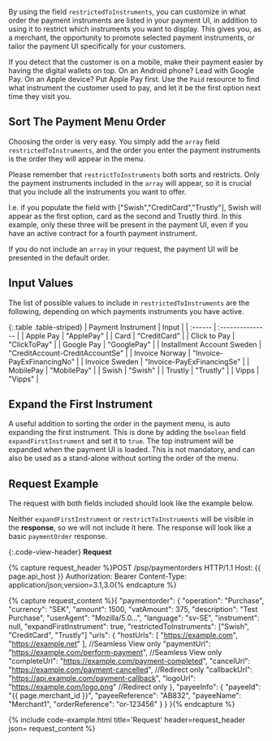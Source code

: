 By using the field `restrictedToInstruments`, you can customize in what order
the payment instruments are listed in your payment UI, in addition to using it
to restrict which instruments you want to display. This gives you, as a
merchant, the opportunity to promote selected payment instruments, or tailor the
payment UI specifically for your customers.

If you detect that the customer is on a mobile, make their payment easier by
having the digital wallets on top. On an Android phone? Lead with Google Pay. On
an Apple device? Put Apple Pay first. Use the `Paid` resource to find what
instrument the customer used to pay, and let it be the first option next time
they visit you.

## Sort The Payment Menu Order

Choosing the order is very easy. You simply add the `array` field
`restrictedToInstruments`, and the order you enter the payment instruments is
the order they will appear in the menu.

Please remember that `restrictToInstruments` both sorts and restricts. Only the
payment instruments included in the `array` will appear, so it is crucial that
you include all the instruments you want to offer.

I.e. if you populate the field with ["Swish","CreditCard","Trustly"], Swish will
appear as the first option, card as the second and Trustly third. In this
example, only these three will be present in the payment UI, even if you have an
active contract for a fourth payment instrument.

If you do not include an `array` in your request, the payment UI will be
presented in the default order.

## Input Values

The list of possible values to include in `restrictedToInstruments` are the
following, depending on which payments instruments you have active.

{:.table .table-striped}
| Payment Instrument    | Input             |
| :------ | :--------------- |
| Apple Pay | "ApplePay" |
| Card     | "CreditCard"      |
| Click to Pay | "ClickToPay" |
| Google Pay | "GooglePay" |
| Installment Account Sweden    | "CreditAccount-CreditAccountSe"   |
| Invoice Norway    | "Invoice-PayExFinancingNo"   |
| Invoice Sweden | "Invoice-PayExFinancingSe" |
| MobilePay | "MobilePay" |
| Swish | "Swish" |
| Trustly | "Trustly" |
| Vipps | "Vipps" |

## Expand the First Instrument

A useful addition to sorting the order in the payment menu, is auto expanding
the first instrument. This is done by adding the `boolean` field
`expandFirstInstrument` and set it to `true`. The top instrument will be
expanded when the payment UI is loaded. This is not mandatory, and can also be
used as a stand-alone without sorting the order of the menu.

## Request Example

The request with both fields included should look like the example below.

Neither `expandFirstInstrument` or `restrictToInstruments` will be visible in
the **response**, so we will not include it here. The response will look like
a basic `paymentOrder` response.

{:.code-view-header}
**Request**

{% capture request_header %}POST /psp/paymentorders HTTP/1.1
Host: {{ page.api_host }}
Authorization: Bearer <AccessToken>
Content-Type: application/json;version=3.1,3.0{% endcapture %}

{% capture request_content %}{
    "paymentorder": {
        "operation": "Purchase",
        "currency": "SEK",
        "amount": 1500,
        "vatAmount": 375,
        "description": "Test Purchase",
        "userAgent": "Mozilla/5.0...",
        "language": "sv-SE",
        "instrument": null,
        "expandFirstInstrument": true,
        "restrictedToInstruments": ["Swish", "CreditCard", "Trustly"]
        "urls": {
            "hostUrls": [ "https://example.com", "https://example.net" ], //Seamless View only
            "paymentUrl": "https://example.com/perform-payment", //Seamless View only
            "completeUrl": "https://example.com/payment-completed",
            "cancelUrl": "https://example.com/payment-cancelled", //Redirect only
            "callbackUrl": "https://api.example.com/payment-callback",
            "logoUrl": "https://example.com/logo.png" //Redirect only
        },
        "payeeInfo": {
            "payeeId": "{{ page.merchant_id }}",
            "payeeReference": "AB832",
            "payeeName": "Merchant1",
            "orderReference": "or-123456"
        }
    }
}{% endcapture %}

{% include code-example.html
    title='Request'
    header=request_header
    json= request_content
    %}
